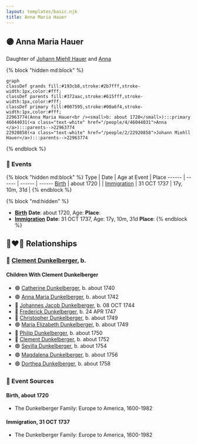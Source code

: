 ```yaml
---
layout: templates/basic.njk
title: Anna Maria Hauer
---
```

## 🟣 Anna Maria Hauer

Daughter of [Johann Miehll Hauer](/people/2/22920858) and [Anna ](/people/4/46044031)

{% block "hidden md:block" %}
```mermaid
graph
classDef grands fill:#193cb8,stroke:#2b7fff,stroke-width:1px,color:#fff;
classDef parents fill:#372aac,stroke:#615fff,stroke-width:1px,color:#fff;
classDef primary fill:#007595,stroke:#00a6f4,stroke-width:1px,color:#fff;
22963774(Anna Maria Hauer<br /><small>b: about 1720</small>):::primary
46044031(<a class="text-white" href="/people/4/46044031">Anna </a>):::parents-->22963774
22920858(<a class="text-white" href="/people/2/22920858">Johann Miehll Hauer</a>):::parents-->22963774
```
{% endblock %}

### 📆 Events

{% block "hidden md:block" %}
Type | Date | Age at Event | Place
------ | ------ | ------ | ------
[Birth](#event-event-3) | about 1720 |  |
[Immigration](#event-event-0) | 31 OCT 1737 | 17y, 10m, 31d |
{% endblock %}

{% block "md:hidden" %}
- **[Birth](#event-event-3)**
**Date**: about 1720, Age:
**Place**:
- **[Immigration](#event-event-0)**
**Date**: 31 OCT 1737, Age: 17y, 10m, 31d
**Place**:
{% endblock %}

## 👩‍❤️‍👨 Relationships

### 🔵 [Clement Dunkelberger](/people/1/13545057), b.

#### Children With Clement Dunkelberger
* 🟣 [Catherine Dunkelberger](/people/1/19744824), b. about 1740
* 🟣 [Anna Maria Dunkelberger](/people/2/28076308), b. about 1742
* 🔵 [Johannes Jacob Dunkelberger](/people/3/3659869), b. 08 OCT 1744
* 🔵 [Frederick Dunkelberger](/people/2/29307544), b. 24 APR 1747
* 🔵 [Christopher Dunkelberger](/people/8/88832375), b. about 1749
* 🟣 [Maria Elizabeth Dunkelberger](/people/6/68027592), b. about 1749
* 🔵 [Philip Dunkelberger](/people/6/68247643), b. about 1750
* 🔵 [Clement Dunkelberger](/people/7/75287884), b. about 1752
* 🟣 [Sevilla Dunkelberger](/people/4/44893832), b. about 1754
* 🟣 [Magdalena Dunkelberger](/people/5/57016064), b. about 1756
* 🟣 [Dorthea Dunkelberger](/people/5/56682191), b. about 1758
### 📰 Event Sources

#### <a id="event-event-3"></a> Birth, about 1720
* The Dunkelberger Family: Europe to America, 1600-1982

#### <a id="event-event-0"></a> Immigration, 31 OCT 1737
* The Dunkelberger Family: Europe to America, 1600-1982